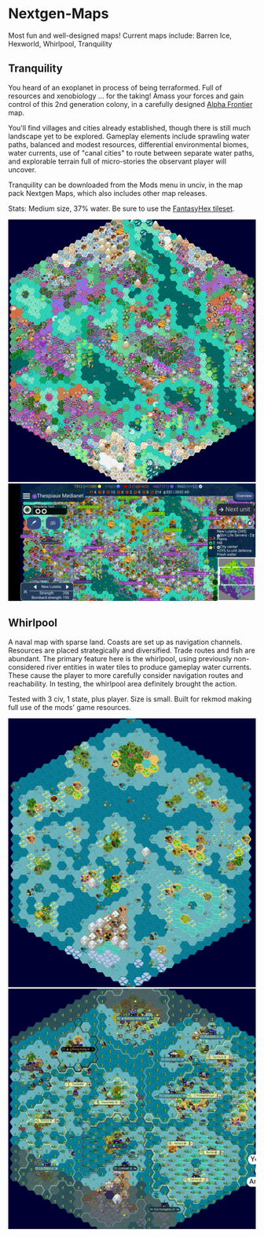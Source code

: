 # Nextgen-Maps
Most fun and well-designed maps! Current maps include: Barren Ice, Hexworld, Whirlpool, Tranquility

## Tranquility

You heard of an exoplanet in process of being terraformed. Full of resources and xenobiology ... for the taking! Amass your forces and gain control of this 2nd generation colony, in a carefully designed [Alpha Frontier](https://github.com/carriontrooper/Alpha-Frontier) map.

You'll find villages and cities already established, though there is still much landscape yet to be explored. Gameplay elements include sprawling water paths, balanced and modest resources, differential environmental biomes, water currents, use of "canal cities" to route between separate water paths, and explorable terrain full of micro-stories the observant player will uncover.

Tranquility can be downloaded from the Mods menu in unciv, in the map pack Nextgen Maps, which also includes other map releases.

Stats: Medium size, 37% water. Be sure to use the [FantasyHex tileset](https://github.com/carriontrooper/Alpha-Frontier/tree/main/Images/TileSets/FantasyHex).

![](/images/Tranquility_map.jpg)
![](/images/Tranquility_action.jpg)

## Whirlpool

A naval map with sparse land. Coasts are set up as navigation channels. Resources are placed strategically and diversified. Trade routes and fish are abundant. The primary feature here is the whirlpool, using previously non-considered river entities in water tiles to produce gameplay water currents. These cause the player to more carefully consider navigation routes and reachability. In testing, the whirlpool area definitely brought the action.

Tested with 3 civ, 1 state, plus player. Size is small. Built for rekmod making full use of the mods' game resources.

![](/images/Whirlpool_map.jpg)
![](/images/Whirlpool_action.jpg)
